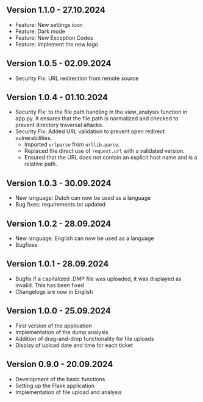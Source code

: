 ## Version 1.1.0 - 27.10.2024

- Feature: New settings icon
- Feature: Dark mode
- Feature: New Exception Codes
- Feature: Implement the new logo

## Version 1.0.5 - 02.09.2024

- Security Fix: URL redirection from remote source

## Version 1.0.4 - 01.10.2024

- Security Fix: to the file path handling in the view_analysis function in app.py.
  It ensures that the file path is normalized and checked to prevent directory traversal attacks.
- Security Fix: Added URL validation to prevent open redirect vulnerabilities.
  - Imported `urlparse` from `urllib.parse`.
  - Replaced the direct use of `request.url` with a validated version.
  - Ensured that the URL does not contain an explicit host name and is a relative path.

## Version 1.0.3 - 30.09.2024

- New language: Dutch can now be used as a language
- Bug fixes: requirements.txt updated

## Version 1.0.2 - 28.09.2024

- New language: English can now be used as a language
- Bugfixes


## Version 1.0.1 - 28.09.2024

- Bugfix if a capitalized .DMP file was uploaded, it was displayed as invalid. This has been fixed
- Changelogs are now in English


## Version 1.0.0 - 25.09.2024

- First version of the application
- Implementation of the dump analysis
- Addition of drag-and-drop functionality for file uploads
- Display of upload date and time for each ticket

## Version 0.9.0 - 20.09.2024

- Development of the basic functions
- Setting up the Flask application
- Implementation of file upload and analysis
